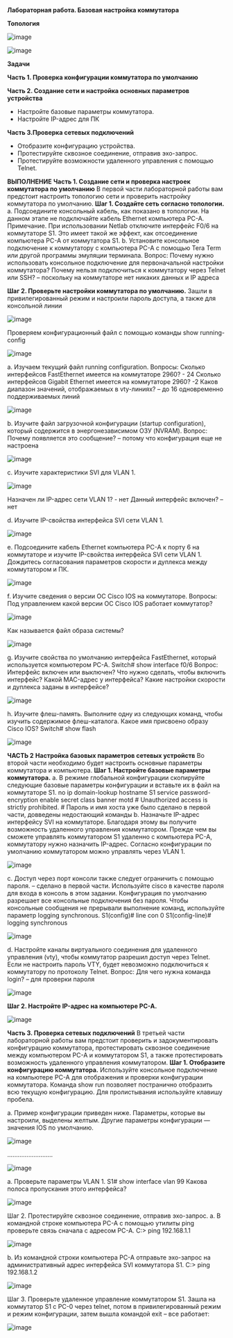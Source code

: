 **Лабораторная работа. Базовая настройка коммутатора**

**Топология**

![image](https://github.com/larakor/Network-/assets/164779961/eef39b61-ce8f-40df-9596-ce3064fc8c1c)


 ![image](https://github.com/larakor/Network-/assets/164779961/bbe160b7-89c8-454e-8700-bffc71ecb94e)


**Задачи**

**Часть 1. Проверка конфигурации коммутатора по умолчанию**

**Часть 2. Создание сети и настройка основных параметров устройства**
-	Настройте базовые параметры коммутатора.
-	Настройте IP-адрес для ПК

**Часть 3.Проверка сетевых подключений**
-	Отобразите конфигурацию устройства.
-	Протестируйте сквозное соединение, отправив эхо-запрос.
-	Протестируйте возможности удаленного управления с помощью Telnet.
  
**ВЫПОЛНЕНИЕ**
**Часть 1. Создание сети и проверка настроек коммутатора по умолчанию**
В первой части лабораторной работы вам предстоит настроить топологию сети и проверить настройку коммутатора по умолчанию.
**Шаг 1. Создайте сеть согласно топологии.**
a.	Подсоедините консольный кабель, как показано в топологии. На данном этапе не подключайте кабель Ethernet компьютера PC-A.
Примечание. При использовании Netlab отключите интерфейс F0/6 на коммутаторе S1. Это имеет такой же эффект, как отсоединение компьютера PC-A от коммутатора S1.
b.	Установите консольное подключение к коммутатору с компьютера PC-A с помощью Tera Term или другой программы эмуляции терминала.
Вопрос:
Почему нужно использовать консольное подключение для первоначальной настройки коммутатора? Почему нельзя подключиться к коммутатору через Telnet или SSH? – поскольку на коммутаторе нет никаких данных и IP адреса

**Шаг 2. Проверьте настройки коммутатора по умолчанию.**
Зашли в привилегированный режим и настроили пароль доступа,  а также для консольной линии

![image](https://github.com/larakor/Network-/assets/164779961/ee1f10e8-1037-420b-a737-17cefe032873)

Проверяем конфигурационный файл с помощью команды show running-config

![image](https://github.com/larakor/Network-/assets/164779961/a85819eb-3e7f-4bca-a1db-5274bfc09722)

a.	Изучаем текущий файл running configuration.
Вопросы:
Сколько интерфейсов FastEthernet имеется на коммутаторе 2960? - 24
Сколько интерфейсов Gigabit Ethernet имеется на коммутаторе 2960? -2
Каков диапазон значений, отображаемых в vty-линиях? – до 16 одновременно поддерживаемых линий

![image](https://github.com/larakor/Network-/assets/164779961/3a6ea864-0880-4332-8930-986553ad4769)

b.	Изучите файл загрузочной конфигурации (startup configuration), который содержится в энергонезависимом ОЗУ (NVRAM).
Вопрос:
Почему появляется это сообщение? – потому что конфигурация еще не настроена

![image](https://github.com/larakor/Network-/assets/164779961/c1069760-c607-43bd-9204-0647b9eccdb0)

c.	Изучите характеристики SVI для VLAN 1.

![image](https://github.com/larakor/Network-/assets/164779961/f0b860cc-effa-4596-9c82-d8a63d529b7e)

Назначен ли IP-адрес сети VLAN 1? - нет
Данный интерфейс включен? – нет

d.	Изучите IP-свойства интерфейса SVI сети VLAN 1.

![image](https://github.com/larakor/Network-/assets/164779961/bd96081d-4c4a-4c7b-8d77-3b6443d2d558)

e.	Подсоедините кабель Ethernet компьютера PC-A к порту 6 на коммутаторе и изучите IP-свойства интерфейса SVI сети VLAN 1. Дождитесь согласования параметров скорости и дуплекса между коммутатором и ПК.

![image](https://github.com/larakor/Network-/assets/164779961/d447cdf3-6e21-4395-b648-a3185461da86)

f. Изучите сведения о версии ОС Cisco IOS на коммутаторе.
Вопросы:
Под управлением какой версии ОС Cisco IOS работает коммутатор?

![image](https://github.com/larakor/Network-/assets/164779961/08d153a9-97a6-47a1-8840-f76b9581f1a8)

Как называется файл образа системы?

![image](https://github.com/larakor/Network-/assets/164779961/e12d1f62-7a0b-4e70-a9ef-95030cb7a259)

g.	Изучите свойства по умолчанию интерфейса FastEthernet, который используется компьютером PC-A.
Switch# show interface f0/6 
Вопрос:
Интерфейс включен или выключен? 
Что нужно сделать, чтобы включить интерфейс?
Какой MAC-адрес у интерфейса?
Какие настройки скорости и дуплекса заданы в интерфейсе?

![image](https://github.com/larakor/Network-/assets/164779961/eadc4cd0-59ca-434c-ad46-a7355870c047)

h.	Изучите флеш-память.
Выполните одну из следующих команд, чтобы изучить содержимое флеш-каталога.
Какое имя присвоено образу Cisco IOS?
Switch# show flash 

![image](https://github.com/larakor/Network-/assets/164779961/d12b7cc3-8e3e-4576-80f3-86d1958fecea)

**ЧАСТЬ 2** **Настройка базовых параметров сетевых устройств**
Во второй части необходимо будет настроить основные параметры коммутатора и компьютера.
**Шаг 1. Настройте базовые параметры коммутатора.**
a.	В режиме глобальной конфигурации скопируйте следующие базовые параметры конфигурации и вставьте их в файл на коммутаторе S1. 
no ip domain-lookup
hostname S1
service password-encryption
enable secret class
banner motd # Unauthorized access is strictly prohibited. #
Пароль и имя хоста уже было сделано в первой части, довведены недостающий команды
b.	Назначьте IP-адрес интерфейсу SVI на коммутаторе. Благодаря этому вы получите возможность удаленного управления коммутатором.
Прежде чем вы сможете управлять коммутатором S1 удаленно с компьютера PC-A, коммутатору нужно назначить IP-адрес. Согласно конфигурации по умолчанию коммутатором можно управлять через VLAN 1.

![image](https://github.com/larakor/Network-/assets/164779961/0e1ea771-5483-4baa-aa40-0d7c0a310984)

c.	Доступ через порт консоли также следует ограничить  с помощью пароля. – сделано в первой части.
 Используйте cisco в качестве пароля для входа в консоль в этом задании. Конфигурация по умолчанию разрешает все консольные подключения без пароля. Чтобы консольные сообщения не прерывали выполнение команд, используйте параметр logging synchronous.
S1(config)# line con 0
S1(config-line)# logging synchronous 

![image](https://github.com/larakor/Network-/assets/164779961/6184b736-cdb1-4b13-ae9d-0acce26ede5e)

d.	Настройте каналы виртуального соединения для удаленного управления (vty), чтобы коммутатор разрешил доступ через Telnet. Если не настроить пароль VTY, будет невозможно подключиться к коммутатору по протоколу Telnet.
Вопрос:
Для чего нужна команда login? – для проверки пароля

![image](https://github.com/larakor/Network-/assets/164779961/cf520d44-eb02-4ae2-a7e8-85220e33ac0e)


**Шаг 2. Настройте IP-адрес на компьютере PC-A.**

![image](https://github.com/larakor/Network-/assets/164779961/e1087c6a-bafb-4914-8b11-36f3be39e478)

**Часть 3. Проверка сетевых подключений**
В третьей части лабораторной работы вам предстоит проверить и задокументировать конфигурацию коммутатора, протестировать сквозное соединение между компьютером PC-A и коммутатором S1, а также протестировать возможность удаленного управления коммутатором.
**Шаг 1. Отобразите конфигурацию коммутатора.**
Используйте консольное подключение на компьютере PC-A для отображения и проверки конфигурации коммутатора. Команда show run позволяет постранично отобразить всю текущую конфигурацию. Для пролистывания используйте клавишу пробела.

a.	Пример конфигурации приведен ниже. Параметры, которые вы настроили, выделены желтым. Другие параметры конфигурации — значения IOS по умолчанию.

![image](https://github.com/larakor/Network-/assets/164779961/51c3f55e-85e0-44d0-ba72-2058f7468f59)

..........................

![image](https://github.com/larakor/Network-/assets/164779961/22ace2a2-42d5-4dc3-badf-80a8e9ca0cd9)

a.	Проверьте параметры VLAN 1.
S1# show interface vlan 99
Какова полоса пропускания этого интерфейса?

![image](https://github.com/larakor/Network-/assets/164779961/aae89c23-9732-4c14-b76c-b4b3d9467fe7)


Шаг 2. Протестируйте сквозное соединение, отправив эхо-запрос.
a.	В командной строке компьютера PC-A с помощью утилиты ping проверьте связь сначала с адресом PC-A.
C:\> ping 192.168.1.1

![image](https://github.com/larakor/Network-/assets/164779961/b138d4a2-7a19-4c03-b1c7-7e9f8c33be88)

b.	Из командной строки компьютера PC-A отправьте эхо-запрос на административный адрес интерфейса SVI коммутатора S1.
C:\> ping 192.168.1.2

![image](https://github.com/larakor/Network-/assets/164779961/f766dcc7-9954-4771-ac28-ff77d89e9762)


Шаг 3. Проверьте удаленное управление коммутатором S1.
Зашла на коммутатор S1 с PC-0  через telnet, потом в привилегированный режим и режим конфигурации, затем вышла командой exit – все работает:

![image](https://github.com/larakor/Network-/assets/164779961/61ae27ba-4888-48ff-ad38-43c5e8072969)





